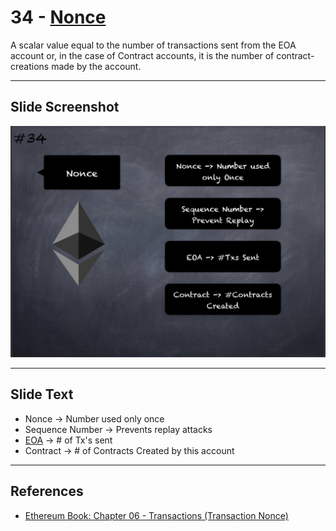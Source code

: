 # 34 - [Nonce](Nonce.md)

A scalar value equal to the number of transactions sent from the EOA account or, in the case of Contract accounts, it is the number of contract-creations made by the account. 

___
## Slide Screenshot
![034.jpg](../../images/1.%20Ethereum%20101/034.jpg)
___
## Slide Text
- Nonce -> Number used only once
- Sequence Number -> Prevents replay attacks
- [EOA](EOA.md) -> # of Tx's sent
- Contract -> # of Contracts Created by this account
___
## References
- [Ethereum Book: Chapter 06 - Transactions (Transaction Nonce)](https://github.com/ethereumbook/ethereumbook/blob/develop/06transactions.asciidoc#the-transaction-nonce)

